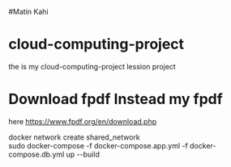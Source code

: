 #Matin Kahi

# cloud-computing-project
the is my cloud-computing-project lession project

# Download fpdf Instead my fpdf
here
https://www.fpdf.org/en/download.php

docker network create shared_network <br/>
sudo docker-compose -f docker-compose.app.yml -f docker-compose.db.yml up --build
